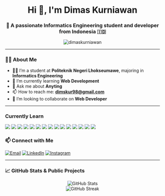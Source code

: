 <h1 align="center">Hi 👋, I'm Dimas Kurniawan</h1>
<h3 align="center">🚀 A passionate Informatics Engineering student and developer from Indonesia 🇮🇩</h3>

<p align="center">
  <img src="https://komarev.com/ghpvc/?username=dimaskurniawan&label=Profile%20views&color=0e75b6&style=flat" alt="dimaskurniawan" />
</p>

---

### 🙋‍♂️ About Me

- 👨‍🎓 I’m a student at **Politeknik Negeri Lhokseumawe**, majoring in **Informatics Engineering**
- 🌱 I’m currently learning **Web Development**
- 💬 Ask me about **Anyting**
- 📫 How to reach me: **dimskur98@gmail.com**
- 💞️ I’m looking to collaborate on **Web Developer**

---

### Currently Learn

<p>
  <img src="https://img.shields.io/badge/Java-ED8B00?style=for-the-badge&logo=java&logoColor=white"/>
  <img src="https://img.shields.io/badge/Python-3670A0?style=for-the-badge&logo=python&logoColor=white"/>
  <img src="https://img.shields.io/badge/PHP-777BB4?style=for-the-badge&logo=php&logoColor=white"/>
  <img src="https://img.shields.io/badge/MySQL-00758F?style=for-the-badge&logo=mysql&logoColor=white"/>
  <img src="https://img.shields.io/badge/PostgreSQL-4169E1?style=for-the-badge&logo=postgresql&logoColor=white"/>
  <img src="https://img.shields.io/badge/Linux-FCC624?style=for-the-badge&logo=linux&logoColor=black"/>
  <img src="https://img.shields.io/badge/Flutter-02569B?style=for-the-badge&logo=flutter&logoColor=white"/>
  <img src="https://img.shields.io/badge/JavaScript-F7DF1E?style=for-the-badge&logo=javascript&logoColor=black"/>
  <img src="https://img.shields.io/badge/OpenCV-5C3EE8?style=for-the-badge&logo=opencv&logoColor=white"/>
  <img src="https://img.shields.io/badge/Laravel-FF2D20?style=for-the-badge&logo=laravel&logoColor=white"/>
  <img src="https://img.shields.io/badge/Docker-2496ED?style=for-the-badge&logo=docker&logoColor=white"/>
  <img src="https://img.shields.io/badge/HTML5-E34F26?style=for-the-badge&logo=html5&logoColor=white"/>
  <img src="https://img.shields.io/badge/CSS3-1572B6?style=for-the-badge&logo=css3&logoColor=white"/>
  <img src="https://img.shields.io/badge/Bootstrap-7952B3?style=for-the-badge&logo=bootstrap&logoColor=white"/>
  <img src="https://img.shields.io/badge/TailwindCSS-38B2AC?style=for-the-badge&logo=tailwind-css&logoColor=white"/>
</p>

### 📫 Connect with Me

<p>
  <a href="mailto:dimskur98@email.com"><img alt="Email" src="https://img.shields.io/badge/Gmail-D14836?style=for-the-badge&logo=gmail&logoColor=white"/></a>
  <a href="https://www.linkedin.com/in/dimas-kurniawan-59a60824a/"><img alt="LinkedIn" src="https://img.shields.io/badge/LinkedIn-0077B5?style=for-the-badge&logo=linkedin&logoColor=white"/></a>
  <a href="https://www.instagram.com/dimas_kurniawan20114/"><img alt="Instagram" src="https://img.shields.io/badge/Instagram-E4405F?style=for-the-badge&logo=instagram&logoColor=white"/></a>
</p>

---

### 📈 GitHub Stats & Public Projects

<p align="center">
  <img src="https://github-readme-stats.vercel.app/api?username=Dimas391&show_icons=true&theme=radical&count_private=true" alt="GitHub Stats" />
  <br />
  <img src="https://github-readme-streak-stats.herokuapp.com?user=Dimas391&theme=radical" alt="GitHub Streak" />
</p>
